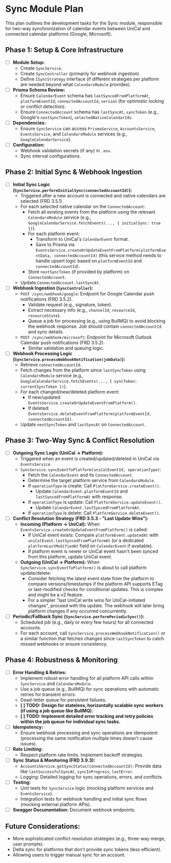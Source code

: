 <!-- filepath: /Users/canh/Projects/Personals/UniCal/apps/backend/src/sync/SYNC_MODULE_PLAN.md -->
# Sync Module Plan

This plan outlines the development tasks for the Sync module, responsible for two-way synchronization of calendar events between UniCal and connected calendar platforms (Google, Microsoft).

## Phase 1: Setup & Core Infrastructure

*   [ ] **Module Setup:**
    *   Create `SyncService`.
    *   Create `SyncController` (primarily for webhook ingestion).
    *   Define `ISyncStrategy` interface (if different strategies per platform are needed beyond what `CalendarsModule` provides).
*   [ ] **Prisma Schema Review:**
    *   Ensure `CalendarEvent` schema has `lastSyncedFromPlatformAt`, `platformEventId`, `connectedAccountId`, `version` (for optimistic locking or conflict detection).
    *   Ensure `ConnectedAccount` schema has `lastSyncAt`, `syncToken` (e.g., Google's `nextSyncToken`), `selectedNativeCalendarIds`.
*   [ ] **Dependencies:**
    *   Ensure `SyncService` can access `PrismaService`, `AccountsService`, `EventsService`, and `CalendarsModule` services (e.g., `GoogleCalendarService`).
*   [ ] **Configuration:**
    *   Webhook validation secrets (if any) in `.env`.
    *   Sync interval configurations.

## Phase 2: Initial Sync & Webhook Ingestion

*   [ ] **Initial Sync Logic (`SyncService.performInitialSync(connectedAccountId)`):**
    *   Triggered after a new account is connected and native calendars are selected (FRD 3.5.1).
    *   For each selected native calendar on the `ConnectedAccount`:
        *   Fetch all existing events from the platform using the relevant `CalendarsModule` service (e.g., `GoogleCalendarService.fetchEvents(..., { initialSync: true })`).
        *   For each platform event:
            *   Transform to UniCal's `CalendarEvent` format.
            *   Save to Prisma via `EventsService.createOrUpdateEventFromPlatform(platformEventData, connectedAccountId)` (this service method needs to handle upsert logic based on `platformEventId` and `connectedAccountId`).
        *   Store `nextSyncToken` (if provided by platform) on `ConnectedAccount`.
    *   Update `ConnectedAccount.lastSyncAt`.
*   [ ] **Webhook Ingestion (`SyncController`):**
    *   `POST /sync/webhook/google`: Endpoint for Google Calendar push notifications (FRD 3.5.2).
        *   Validate request (e.g., signature, token).
        *   Extract necessary info (e.g., `channelId`, `resourceId`, `resourceState`).
        *   Queue a job for processing (e.g., using BullMQ) to avoid blocking the webhook response. Job should contain `connectedAccountId` and sync details.
    *   `POST /sync/webhook/microsoft`: Endpoint for Microsoft Outlook Calendar push notifications (FRD 3.5.2).
        *   Similar validation and queuing logic.
*   [ ] **Webhook Processing Logic (`SyncService.processWebhookNotification(jobData)`):**
    *   Retrieve `connectedAccountId`.
    *   Fetch changes from the platform since `lastSyncToken` using `CalendarsModule` service (e.g., `GoogleCalendarService.fetchEvents(..., { syncToken: currentSyncToken })`).
    *   For each changed/new/deleted platform event:
        *   If new/updated: `EventsService.createOrUpdateEventFromPlatform()`.
        *   If deleted: `EventsService.deleteEventFromPlatform(platformEventId, connectedAccountId)`.
    *   Update `nextSyncToken` and `lastSyncAt` on `ConnectedAccount`.

## Phase 3: Two-Way Sync & Conflict Resolution

*   [ ] **Outgoing Sync Logic (UniCal -> Platform):**
    *   Triggered when an event is created/updated/deleted in UniCal via `EventsService`.
    *   `SyncService.syncEventToPlatform(uniCalEventId, operationType)`:
        *   Fetch the `CalendarEvent` and its `ConnectedAccount`.
        *   Determine the target platform service from `CalendarsModule`.
        *   If `operationType` is create: Call `PlatformService.createEvent()`.
            *   Update `CalendarEvent.platformEventId` and `lastSyncedFromPlatformAt` with response.
        *   If `operationType` is update: Call `PlatformService.updateEvent()`.
            *   Update `CalendarEvent.lastSyncedFromPlatformAt`.
        *   If `operationType` is delete: Call `PlatformService.deleteEvent()`.
*   [ ] **Conflict Resolution Strategy (FRD 3.5.3 - "Last Update Wins"):**
    *   **Incoming (Platform -> UniCal):** When `EventsService.createOrUpdateEventFromPlatform()` is called:
        *   If UniCal event exists: Compare `platformEvent.updatedAt` with `uniCalEvent.lastSyncedFromPlatformAt` (or a dedicated `platformLastModifiedAt` field on `CalendarEvent` if available).
        *   If platform event is newer or UniCal event hasn't been synced from this platform, update UniCal event.
    *   **Outgoing (UniCal -> Platform):** When `SyncService.syncEventToPlatform()` is about to call platform update/delete:
        *   Consider fetching the latest event state from the platform to compare versions/timestamps if the platform API supports ETag or last-modified checks for conditional updates. This is complex and might be a v2 feature.
        *   For a simpler "last UniCal write wins for UniCal-initiated changes", proceed with the update. The webhook will later bring platform changes if any occurred concurrently.
*   [ ] **Periodic/Fallback Sync (`SyncService.performPeriodicSync()`):**
    *   Scheduled job (e.g., daily or every few hours) for all connected accounts.
    *   For each account, call `SyncService.processWebhookNotification()` or a similar function that fetches changes since `lastSyncToken` to catch missed webhooks or ensure consistency.

## Phase 4: Robustness & Monitoring

*   [ ] **Error Handling & Retries:**
    *   Implement robust error handling for all platform API calls within `SyncService` and `CalendarsModule`.
    *   Use a job queue (e.g., BullMQ) for sync operations with automatic retries for transient errors.
    *   Dead-letter queue for persistent failures.
    *   **[ ] TODO: Design for stateless, horizontally scalable sync workers (if using a job queue like BullMQ).**
    *   **[ ] TODO: Implement detailed error tracking and retry policies within the job queue for individual sync tasks.**
*   [ ] **Idempotency:**
    *   Ensure webhook processing and sync operations are idempotent (processing the same notification multiple times doesn\'t cause issues).
*   [ ] **Rate Limiting:**
    *   Respect platform rate limits. Implement backoff strategies.
*   [ ] **Sync Status & Monitoring (FRD 3.9.3):**
    *   `AccountsService.getSyncStatus(connectedAccountId)`: Provide data like `lastSuccessfulSyncAt`, `syncInProgress`, `lastError`.
    *   Logging: Detailed logging for sync operations, errors, and conflicts.
*   [ ] **Testing:**
    *   Unit tests for `SyncService` logic (mocking platform services and `EventsService`).
    *   Integration tests for webhook handling and initial sync flows (mocking external platform APIs).
*   [ ] **Swagger Documentation:** Document webhook endpoints.

## Future Considerations:
*   More sophisticated conflict resolution strategies (e.g., three-way merge, user prompts).
*   Delta sync for platforms that don't provide sync tokens (less efficient).
*   Allowing users to trigger manual sync for an account.
